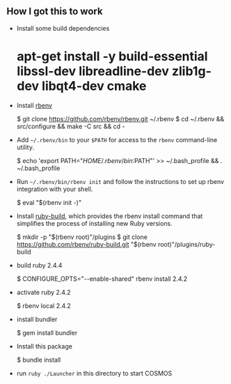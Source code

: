 ## How I got this to work

* Install some build dependencies

    # apt-get install -y build-essential libssl-dev libreadline-dev zlib1g-dev libqt4-dev cmake

* Install [rbenv](https://github.com/rbenv/rbenv#basic-github-checkout)

    $ git clone https://github.com/rbenv/rbenv.git ~/.rbenv
    $ cd ~/.rbenv && src/configure && make -C src && cd -

* Add `~/.rbenv/bin` to your `$PATH` for access to the `rbenv` command-line utility.

    $ echo 'export PATH="$HOME/.rbenv/bin:$PATH"' >> ~/.bash_profile && . ~/.bash_profile

* Run `~/.rbenv/bin/rbenv init` and follow the instructions to set up rbenv integration with your shell.

    $ eval "$(rbenv init -)"

* Install [ruby-build](https://github.com/rbenv/ruby-build#installation), which provides the rbenv install command that simplifies the process of installing new Ruby versions.

    $ mkdir -p "$(rbenv root)"/plugins
    $ git clone https://github.com/rbenv/ruby-build.git "$(rbenv root)"/plugins/ruby-build

* build ruby 2.4.4

    $ CONFIGURE_OPTS="--enable-shared" rbenv install 2.4.2

* activate ruby 2.4.2

    $ rbenv local 2.4.2

* install bundler

    $ gem install bundler

* Install this package

    $ bundle install

* run `ruby ./Launcher` in this directory to start COSMOS
